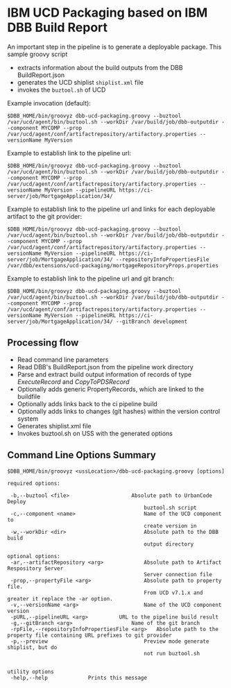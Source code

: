 # IBM UCD Packaging based on IBM DBB Build Report

An important step in the pipeline is to generate a deployable package. This sample groovy script
- extracts information about the build outputs from the DBB BuildReport.json
- generates the UCD shiplist ```shiplist.xml``` file
- invokes the ```buztool.sh``` of UCD

Example invocation (default):
```
$DBB_HOME/bin/groovyz dbb-ucd-packaging.groovy --buztool /var/ucd/agent/bin/buztool.sh --workDir /var/build/job/dbb-outputdir --component MYCOMP --prop /var/ucd/agent/conf/artifactrepository/artifactory.properties --versionName MyVersion
```

Example to establish link to the pipeline url: 

```
$DBB_HOME/bin/groovyz dbb-ucd-packaging.groovy --buztool /var/ucd/agent/bin/buztool.sh --workDir /var/build/job/dbb-outputdir --component MYCOMP --prop /var/ucd/agent/conf/artifactrepository/artifactory.properties --versionName MyVersion --pipelineURL https://ci-server/job/MortgageApplication/34/
```

Example to establish link to the pipeline url and links for each deployable artifact to the git provider: 

```
$DBB_HOME/bin/groovyz dbb-ucd-packaging.groovy --buztool /var/ucd/agent/bin/buztool.sh --workDir /var/build/job/dbb-outputdir --component MYCOMP --prop /var/ucd/agent/conf/artifactrepository/artifactory.properties --versionName MyVersion --pipelineURL https://ci-server/job/MortgageApplication/34/ --repositoryInfoPropertiesFile /var/dbb/extensions/ucd-packaging/mortgageRepositoryProps.properties 
```

Example to establish link to the pipeline url and git branch: 

```
$DBB_HOME/bin/groovyz dbb-ucd-packaging.groovy --buztool /var/ucd/agent/bin/buztool.sh --workDir /var/build/job/dbb-outputdir --component MYCOMP --prop /var/ucd/agent/conf/artifactrepository/artifactory.properties --versionName MyVersion --pipelineURL https://ci-server/job/MortgageApplication/34/ --gitBranch development
```

## Processing flow
- Read command line parameters
- Read DBB's BuildReport.json from the pipeline work directory
- Parse and extract build output information of records of type *ExecuteRecord* and *CopyToPDSRecord*
- Optionally adds generic PropertyRecords, which are linked to the buildfile
- Optionally adds links back to the ci pipeline build 
- Optionally adds links to changes (git hashes) within the version control system
- Generates shiplist.xml file
- Invokes buztool.sh on USS with the generated options

## Command Line Options Summary
```
$DBB_HOME/bin/groovyz <ussLocation>/dbb-ucd-packaging.groovy [options]

required options:

 -b,--buztool <file>               		Absolute path to UrbanCode Deploy
                                    		buztool.sh script
 -c,--component <name>              		Name of the UCD component to
                                    		create version in
 -w,--workDir <dir>                 		Absolute path to the DBB build
                                    		output directory

optional options:
 -ar,--artifactRepository <arg>     		Absolute path to Artifact Respository Server
                                    		Server connection file
 -prop,--propertyFile <arg>         		Absolute path to property file. 
                                    		From UCD v7.1.x and greater it replace the -ar option.
 -v,--versionName <arg>             		Name of the UCD component version
 -pURL,--pipelineURL <arg>			URL to the pipeline build result
 -g,--gitBranch <arg>					Name of the git branch
 -rpFile,--repositoryInfoPropertiesFile <arg>	Absolute path to the property file containing URL prefixes to git provider
 -p,--preview                       		Preview mode generate shiplist, but do
                                    		not run buztool.sh


utility options
 -help,--help             Prints this message
 ```